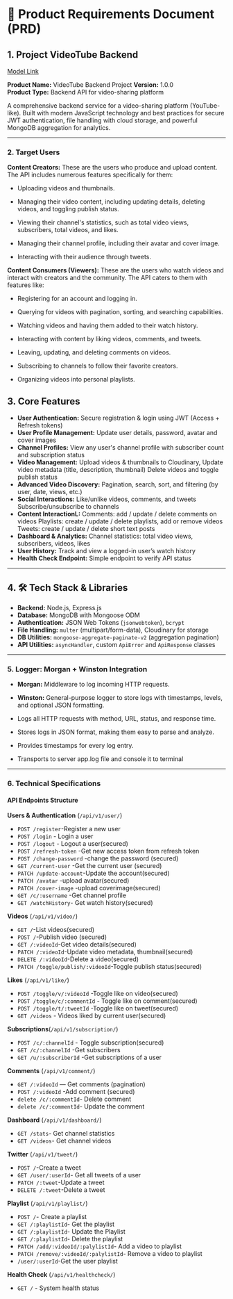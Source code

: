 
# 📝 Product Requirements Document (PRD)

## 1. Project VideoTube Backend

[Model Link](https://app.eraser.io/workspace/qCBGPB0NpvSAjvnw1xe5?origin=)

**Product Name:** VideoTube Backend Project
**Version:** 1.0.0  
**Product Type:** Backend API for video-sharing platform


 A comprehensive backend service for a video-sharing platform (YouTube-like). Built with modern JavaScript technology and best practices for secure JWT authentication, file handling with cloud storage, and powerful MongoDB aggregation for analytics.

---

### 2. Target Users

**Content Creators:** These are the users who produce and upload content. The API includes numerous features specifically for them:
- Uploading videos and thumbnails.

- Managing their video content, including updating details, deleting videos, and toggling publish status.

- Viewing their channel's statistics, such as total video views, subscribers, total videos, and likes.

- Managing their channel profile, including their avatar and cover image.

- Interacting with their audience through tweets.

**Content Consumers (Viewers):** These are the users who watch videos and interact with creators and the community. The API caters to them with features like:

- Registering for an account and logging in.

- Querying for videos with pagination, sorting, and searching capabilities.

- Watching videos and having them added to their watch history.

- Interacting with content by liking videos, comments, and tweets.

- Leaving, updating, and deleting comments on videos.

- Subscribing to channels to follow their favorite creators.

- Organizing videos into personal playlists.


## 3. Core Features

- **User Authentication:** Secure registration & login using JWT (Access + Refresh tokens)
 - **User Profile Management:** Update user details, password, avatar and cover images
- **Channel Profiles:** View any user's channel profile with subscriber count and subscription status
- **Video Management:** Upload videos & thumbnails to Cloudinary, Update video metadata (title, description, thumbnail) Delete videos and toggle publish status
- **Advanced Video Discovery:** Pagination, search, sort, and filtering (by user, date, views, etc.)
- **Social Interactions:** Like/unlike videos, comments, and tweets Subscribe/unsubscribe to channels
- **Content InteractionL:** Comments: add / update / delete comments on videos Playlists: create / update / delete playlists, add or remove videos Tweets: create / update / delete short text posts
- **Dashboard & Analytics:** Channel statistics: total video views, subscribers, videos, likes
- **User History:** Track and view a logged-in user’s watch history
- **Health Check Endpoint:** Simple endpoint to verify API status

---

## 4. 🛠 Tech Stack & Libraries

* **Backend:** Node.js, Express.js
* **Database:** MongoDB with Mongoose ODM
* **Authentication:** JSON Web Tokens (`jsonwebtoken`), `bcrypt`
* **File Handling:** `multer` (multipart/form-data), Cloudinary for storage
* **DB Utilities:** `mongoose-aggregate-paginate-v2` (aggregation pagination)
* **API Utilities:** `asyncHandler`, custom `ApiError` and `ApiResponse` classes

---
### 5. Logger: Morgan + Winston Integration 
- **Morgan:** Middleware to log incoming HTTP requests.
- **Winston:** General-purpose logger to store logs with timestamps, levels, and optional JSON formatting.

- Logs all HTTP requests with method, URL, status, and response time.

- Stores logs in JSON format, making them easy to parse and analyze.

- Provides timestamps for every log entry.

- Transports to server app.log file and console it to terminal




---
### 6. Technical Specifications

####  API Endpoints Structure

**Users & Authentication** (`/api/v1/user/`)

- `POST /register`-Register a new user 
- `POST /login` - Login a user
- `POST /logout` - Logout a user(secured)
- `POST /refresh-token` -Get new access token from refresh token
- `POST /change-password` -change the password (secured)
- `GET /current-user` -Get the current user (secured)
- `PATCH /update-account`-Update the account(secured)
- `PATCH /avatar` -upload avatar(secured)
- `PATCH /cover-image` -upload coverimage(secured)
- `GET /c/:username` -Get channel profile
- `GET /watchHistory`- Get watch history(secured)

**Videos** (`/api/v1/video/`)

- `GET /`-List videos(secured) 
- `POST /`-Publish video (secured)
-  `GET /:videoId`-Get video details(secured)
- `PATCH /:videoId`-Update video metadata, thumbnail(secured)
-  `DELETE /:videoId`-Delete a video(secured)
- `PATCH /toggle/publish/:videoId`-Toggle publish status(secured)

**Likes** (`/api/v1/like/`)

- `POST /toggle/v/:videoId` -Toggle like on video(secured)
- `POST /toggle/c/:commentId` - Toggle like on comment(secured)
- `POST /toggle/t/:tweetId`  -Toggle like on tweet(secured)
- `GET /videos` - Videos liked by current user(secured)

**Subscriptions**(`/api/v1/subscription/`)

- `POST /c/:channelId` - Toggle subscription(secured)
- `GET /c/:channelId` -Get subscribers
- `GET /u/:subscriberId` -Get subscriptions of a user

**Comments** (`/api/v1/comment/`)

- `GET /:videoId` — Get comments (pagination)
- `POST /:videoId` -Add comment (secured)
- `delete /c/:commentId`- Delete comment
- `delete /c/:commentId`- Update the comment

**Dashboard** (`/api/v1/dashboard/`)

- `GET /stats`- Get channel statistics
- `GET /videos`- Get channel videos

**Twitter** (`/api/v1/tweet/`)

- `POST /`-Create a tweet
- `GET /user/:userId`- Get all tweets of a user
- `PATCH /:tweet`-Update a tweet
- `DELETE /:tweet`-Delete a tweet

**Playlist** (`/api/v1/playlist/`)

- `POST /`- Create a playlist
- `GET /:playlistId`- Get the playlist 
- `GET /:playlistId`- Update the Playlist
- `GET /:playlistId`- Delete the playlist
- `PATCH /add/:videoId/:palylistId`- Add a video to playlist
- `PATCH /remove/:videoId/:palylistId`- Remove a video to playlist
- `/user/:userId`-Get the user playlist

**Health Check** (`/api/v1/healthcheck/`)

- `GET /` - System health status




